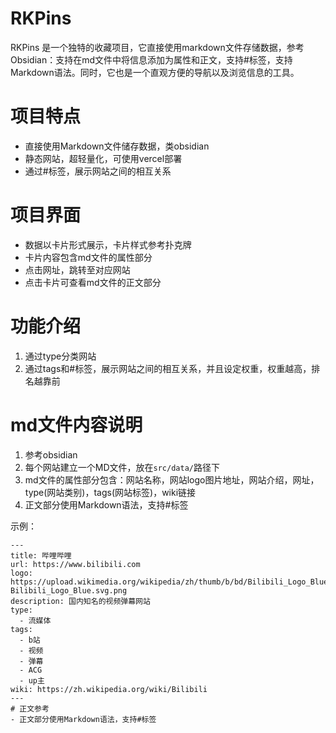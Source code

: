# RKPins
RKPins 是一个独特的收藏项目，它直接使用markdown文件存储数据，参考Obsidian：支持在md文件中将信息添加为属性和正文，支持#标签，支持Markdown语法。同时，它也是一个直观方便的导航以及浏览信息的工具。

# 项目特点
- 直接使用Markdown文件储存数据，类obsidian
- 静态网站，超轻量化，可使用vercel部署
- 通过#标签，展示网站之间的相互关系

# 项目界面
- 数据以卡片形式展示，卡片样式参考扑克牌
- 卡片内容包含md文件的属性部分
- 点击网址，跳转至对应网站
- 点击卡片可查看md文件的正文部分

# 功能介绍
1. 通过type分类网站
2. 通过tags和#标签，展示网站之间的相互关系，并且设定权重，权重越高，排名越靠前

# md文件内容说明
1. 参考obsidian
2. 每个网站建立一个MD文件，放在`src/data/`路径下
3. md文件的属性部分包含：网站名称，网站logo图片地址，网站介绍，网址，type(网站类别)，tags(网站标签)，wiki链接
4. 正文部分使用Markdown语法，支持#标签

示例：
```
---
title: 哔哩哔哩
url: https://www.bilibili.com
logo: https://upload.wikimedia.org/wikipedia/zh/thumb/b/bd/Bilibili_Logo_Blue.svg/2560px-Bilibili_Logo_Blue.svg.png
description: 国内知名的视频弹幕网站
type:
  - 流媒体
tags:
  - b站
  - 视频
  - 弹幕
  - ACG
  - up主
wiki: https://zh.wikipedia.org/wiki/Bilibili
---
# 正文参考
- 正文部分使用Markdown语法，支持#标签
```